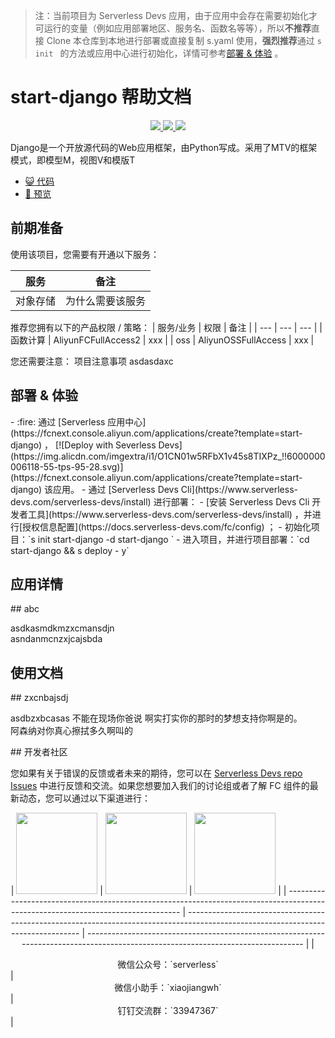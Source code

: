 > 注：当前项目为 Serverless Devs 应用，由于应用中会存在需要初始化才可运行的变量（例如应用部署地区、服务名、函数名等等），所以**不推荐**直接 Clone 本仓库到本地进行部署或直接复制 s.yaml 使用，**强烈推荐**通过 `s init ` 的方法或应用中心进行初始化，详情可参考[部署 & 体验](#部署--体验) 。

# start-django 帮助文档

<p align="center" class="flex justify-center">
    <a href="https://www.serverless-devs.com" class="ml-1">
    <img src="http://editor.devsapp.cn/icon?package=start-django&type=packageType">
  </a>
  <a href="http://www.devsapp.cn/details.html?name=start-django" class="ml-1">
    <img src="http://editor.devsapp.cn/icon?package=start-django&type=packageVersion">
  </a>
  <a href="http://www.devsapp.cn/details.html?name=start-django" class="ml-1">
    <img src="http://editor.devsapp.cn/icon?package=start-django&type=packageDownload">
  </a>
</p>

<description>
Django是一个开放源代码的Web应用框架，由Python写成。采用了MTV的框架模式，即模型M，视图V和模版T
</description>

<codeUrl>

- [:smiley_cat: 代码](http://smiley)
  </codeUrl>
  <preview>
- [:eyes: 预览](项目预览地址)
  </preview>

## 前期准备

使用该项目，您需要有开通以下服务：

<service>

| 服务     | 备注             |
| -------- | ---------------- |
| 对象存储 | 为什么需要该服务 |

</service>

推荐您拥有以下的产品权限 / 策略：
<auth>
| 服务/业务 | 权限 | 备注 |
| --- | --- | --- |
| 函数计算 | AliyunFCFullAccess2 | xxx |
| oss | AliyunOSSFullAccess | xxx |
</auth>

<remark>
您还需要注意：   
项目注意事项
</remark>

<disclaimers>
asdasdaxc
</disclaimers>

## 部署 & 体验

<appcenter>
- :fire: 通过 [Serverless 应用中心](https://fcnext.console.aliyun.com/applications/create?template=start-django) ，
  [![Deploy with Severless Devs](https://img.alicdn.com/imgextra/i1/O1CN01w5RFbX1v45s8TIXPz_!!6000000006118-55-tps-95-28.svg)](https://fcnext.console.aliyun.com/applications/create?template=start-django) 该应用。
</appcenter>
<deploy>
- 通过 [Serverless Devs Cli](https://www.serverless-devs.com/serverless-devs/install) 进行部署：
  - [安装 Serverless Devs Cli 开发者工具](https://www.serverless-devs.com/serverless-devs/install) ，并进行[授权信息配置](https://docs.serverless-devs.com/fc/config) ；
  - 初始化项目：`s init start-django -d start-django `
  - 进入项目，并进行项目部署：`cd start-django && s deploy - y`
</deploy>

## 应用详情

<appdetail>
## abc

asdkasmdkmzxcmansdjn  
asndanmcnzxjcajsbda
</appdetail>

## 使用文档

<usedetail>
## zxcnbajsdj

asdbzxbcasas 不能在现场你爸说
啊实打实你的那时的梦想支持你啊是的。  
阿森纳对你真心擦拭多久啊叫的
</usedetail>

<devgroup>
## 开发者社区

您如果有关于错误的反馈或者未来的期待，您可以在 [Serverless Devs repo Issues](https://github.com/serverless-devs/serverless-devs/issues) 中进行反馈和交流。如果您想要加入我们的讨论组或者了解 FC 组件的最新动态，您可以通过以下渠道进行：

<p align="center">
| <img src="https://serverless-article-picture.oss-cn-hangzhou.aliyuncs.com/1635407298906_20211028074819117230.png" width="130px" > | <img src="https://serverless-article-picture.oss-cn-hangzhou.aliyuncs.com/1635407044136_20211028074404326599.png" width="130px" > | <img src="https://serverless-article-picture.oss-cn-hangzhou.aliyuncs.com/1635407252200_20211028074732517533.png" width="130px" > |
| --------------------------------------------------------------------------------------------------------------------------------- | --------------------------------------------------------------------------------------------------------------------------------- | --------------------------------------------------------------------------------------------------------------------------------- |
| <center>微信公众号：`serverless`</center>                                                                                         | <center>微信小助手：`xiaojiangwh`</center>                                                                                        | <center>钉钉交流群：`33947367`</center>                                                                                           |
</p>
</devgroup>
